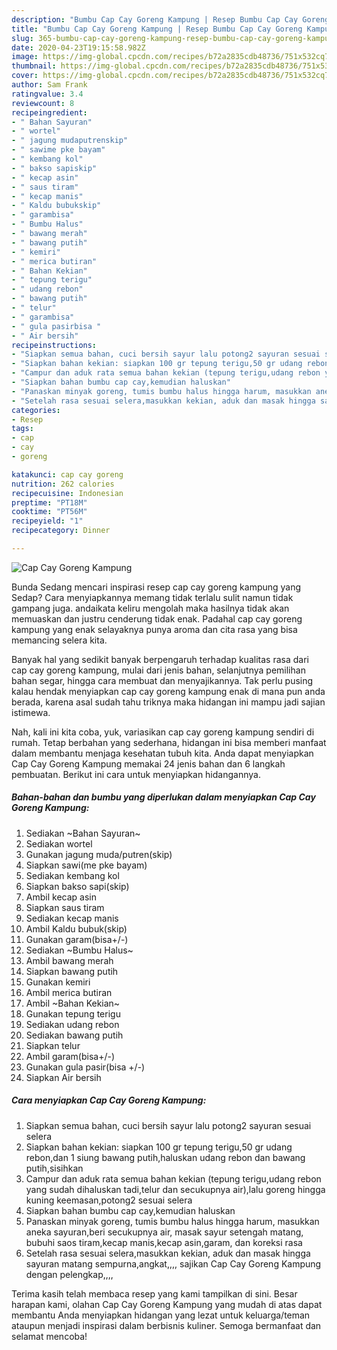 ```yaml
---
description: "Bumbu Cap Cay Goreng Kampung | Resep Bumbu Cap Cay Goreng Kampung Yang Enak Dan Mudah"
title: "Bumbu Cap Cay Goreng Kampung | Resep Bumbu Cap Cay Goreng Kampung Yang Enak Dan Mudah"
slug: 365-bumbu-cap-cay-goreng-kampung-resep-bumbu-cap-cay-goreng-kampung-yang-enak-dan-mudah
date: 2020-04-23T19:15:58.982Z
image: https://img-global.cpcdn.com/recipes/b72a2835cdb48736/751x532cq70/cap-cay-goreng-kampung-foto-resep-utama.jpg
thumbnail: https://img-global.cpcdn.com/recipes/b72a2835cdb48736/751x532cq70/cap-cay-goreng-kampung-foto-resep-utama.jpg
cover: https://img-global.cpcdn.com/recipes/b72a2835cdb48736/751x532cq70/cap-cay-goreng-kampung-foto-resep-utama.jpg
author: Sam Frank
ratingvalue: 3.4
reviewcount: 8
recipeingredient:
- " Bahan Sayuran"
- " wortel"
- " jagung mudaputrenskip"
- " sawime pke bayam"
- " kembang kol"
- " bakso sapiskip"
- " kecap asin"
- " saus tiram"
- " kecap manis"
- " Kaldu bubukskip"
- " garambisa"
- " Bumbu Halus"
- " bawang merah"
- " bawang putih"
- " kemiri"
- " merica butiran"
- " Bahan Kekian"
- " tepung terigu"
- " udang rebon"
- " bawang putih"
- " telur"
- " garambisa"
- " gula pasirbisa "
- " Air bersih"
recipeinstructions:
- "Siapkan semua bahan, cuci bersih sayur lalu potong2 sayuran sesuai selera"
- "Siapkan bahan kekian: siapkan 100 gr tepung terigu,50 gr udang rebon,dan 1 siung bawang putih,haluskan udang rebon dan bawang putih,sisihkan"
- "Campur dan aduk rata semua bahan kekian (tepung terigu,udang rebon yang sudah dihaluskan tadi,telur dan secukupnya air),lalu goreng hingga kuning keemasan,potong2 sesuai selera"
- "Siapkan bahan bumbu cap cay,kemudian haluskan"
- "Panaskan minyak goreng, tumis bumbu halus hingga harum, masukkan aneka sayuran,beri secukupnya air, masak sayur setengah matang, bubuhi saos tiram,kecap manis,kecap asin,garam, dan koreksi rasa"
- "Setelah rasa sesuai selera,masukkan kekian, aduk dan masak hingga sayuran matang sempurna,angkat,,,, sajikan Cap Cay Goreng Kampung dengan pelengkap,,,,"
categories:
- Resep
tags:
- cap
- cay
- goreng

katakunci: cap cay goreng 
nutrition: 262 calories
recipecuisine: Indonesian
preptime: "PT18M"
cooktime: "PT56M"
recipeyield: "1"
recipecategory: Dinner

---
```



![Cap Cay Goreng Kampung](https://img-global.cpcdn.com/recipes/b72a2835cdb48736/751x532cq70/cap-cay-goreng-kampung-foto-resep-utama.jpg)

Bunda Sedang mencari inspirasi resep cap cay goreng kampung yang Sedap? Cara menyiapkannya memang tidak terlalu sulit namun tidak gampang juga. andaikata keliru mengolah maka hasilnya tidak akan memuaskan dan justru cenderung tidak enak. Padahal cap cay goreng kampung yang enak selayaknya punya aroma dan cita rasa yang bisa memancing selera kita.

Banyak hal yang sedikit banyak berpengaruh terhadap kualitas rasa dari cap cay goreng kampung, mulai dari jenis bahan, selanjutnya pemilihan bahan segar, hingga cara membuat dan menyajikannya. Tak perlu pusing kalau hendak menyiapkan cap cay goreng kampung enak di mana pun anda berada, karena asal sudah tahu triknya maka hidangan ini mampu jadi sajian istimewa.




Nah, kali ini kita coba, yuk, variasikan cap cay goreng kampung sendiri di rumah. Tetap berbahan yang sederhana, hidangan ini bisa memberi manfaat dalam membantu menjaga kesehatan tubuh kita. Anda dapat menyiapkan Cap Cay Goreng Kampung memakai 24 jenis bahan dan 6 langkah pembuatan. Berikut ini cara untuk menyiapkan hidangannya.

<!--inarticleads1-->

##### Bahan-bahan dan bumbu yang diperlukan dalam menyiapkan Cap Cay Goreng Kampung:

1. Sediakan  ~Bahan Sayuran~
1. Sediakan  wortel
1. Gunakan  jagung muda/putren(skip)
1. Siapkan  sawi(me pke bayam)
1. Sediakan  kembang kol
1. Siapkan  bakso sapi(skip)
1. Ambil  kecap asin
1. Siapkan  saus tiram
1. Sediakan  kecap manis
1. Ambil  Kaldu bubuk(skip)
1. Gunakan  garam(bisa+/-)
1. Sediakan  ~Bumbu Halus~
1. Ambil  bawang merah
1. Siapkan  bawang putih
1. Gunakan  kemiri
1. Ambil  merica butiran
1. Ambil  ~Bahan Kekian~
1. Gunakan  tepung terigu
1. Sediakan  udang rebon
1. Sediakan  bawang putih
1. Siapkan  telur
1. Ambil  garam(bisa+/-)
1. Gunakan  gula pasir(bisa +/-)
1. Siapkan  Air bersih




<!--inarticleads2-->

##### Cara menyiapkan Cap Cay Goreng Kampung:

1. Siapkan semua bahan, cuci bersih sayur lalu potong2 sayuran sesuai selera
1. Siapkan bahan kekian: siapkan 100 gr tepung terigu,50 gr udang rebon,dan 1 siung bawang putih,haluskan udang rebon dan bawang putih,sisihkan
1. Campur dan aduk rata semua bahan kekian (tepung terigu,udang rebon yang sudah dihaluskan tadi,telur dan secukupnya air),lalu goreng hingga kuning keemasan,potong2 sesuai selera
1. Siapkan bahan bumbu cap cay,kemudian haluskan
1. Panaskan minyak goreng, tumis bumbu halus hingga harum, masukkan aneka sayuran,beri secukupnya air, masak sayur setengah matang, bubuhi saos tiram,kecap manis,kecap asin,garam, dan koreksi rasa
1. Setelah rasa sesuai selera,masukkan kekian, aduk dan masak hingga sayuran matang sempurna,angkat,,,, sajikan Cap Cay Goreng Kampung dengan pelengkap,,,,




Terima kasih telah membaca resep yang kami tampilkan di sini. Besar harapan kami, olahan Cap Cay Goreng Kampung yang mudah di atas dapat membantu Anda menyiapkan hidangan yang lezat untuk keluarga/teman ataupun menjadi inspirasi dalam berbisnis kuliner. Semoga bermanfaat dan selamat mencoba!
